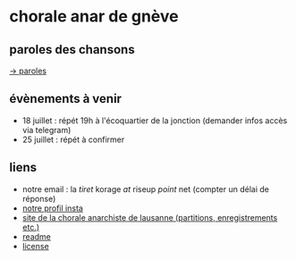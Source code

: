 # chorale anar de gnève
    
## paroles des chansons

[→ paroles](./paroles.md)

## évènements à venir 

- 18 juillet : répét 19h à l'écoquartier de la jonction (demander infos accès via telegram)
- 25 juillet : répét à confirmer 

## liens
- notre email : la *tiret* korage *at* riseup *point* net (compter un délai de réponse)
- [notre profil insta](https://www.instagram.com/lachoraleanardegneve)
- [site de la chorale anarchiste de lausanne (partitions, enregistrements etc.)](https://lachorale.ch)
- [readme](./README.md)
- [license](./LICENSE)

